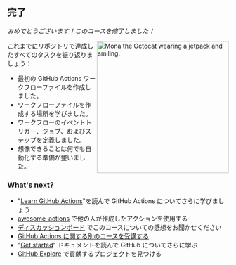 ## 完了

_おめでとうございます！このコースを修了しました！_

<img src=https://octodex.github.com/images/jetpacktocat.png alt="Mona the Octocat wearing a jetpack and smiling." width=300 align=right>

これまでにリポジトリで達成したすべてのタスクを振り返りましょう：

- 最初の GitHub Actions ワークフローファイルを作成しました。
- ワークフローファイルを作成する場所を学びました。
- ワークフローのイベントトリガー、ジョブ、およびステップを定義しました。
- 想像できることは何でも自動化する準備が整いました。

### What's next?

- "[Learn GitHub Actions](https://docs.github.com/actions/learn-github-actions)"を読んで GitHub Actions についてさらに学びましょう
- [awesome-actions](https://github.com/sdras/awesome-actions) で他の人が作成したアクションを使用する
- [ディスカッションボード](https://github.com/orgs/skills/discussions/categories/hello-github-actions) でこのコースについての感想をお聞かせください
- [GitHub Actions に関する別のコースを受講する](https://skills.github.com/#automate-workflows-with-github-actions)
- "[Get started](https://docs.github.com/get-started)" ドキュメントを読んで GitHub についてさらに学ぶ
- [GitHub Explore](https://github.com/explore) で貢献するプロジェクトを見つける
